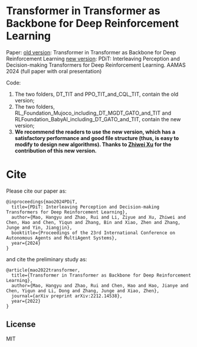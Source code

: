 # Transformer in Transformer as Backbone for Deep Reinforcement Learning
Paper: 
[old version](https://arxiv.org/abs/2212.14538): Transformer in Transformer as Backbone for Deep Reinforcement Learning
[new version](https://arxiv.org/abs/2312.15863): PDiT: Interleaving Perception and Decision-making Transformers for Deep Reinforcement Learning. AAMAS 2024 (full paper with oral presentation)

Code: 
1) The two folders, DT_TIT and PPO_TIT_and_CQL_TIT, contain the old version; 
2) The two folders, RL_Foundation_Mujoco_including_DT_MGDT_GATO_and_TIT and RLFoundation_BabyAI_including_DT_GATO_and_TIT, contain the new version; 
3) **We recommend the readers to use the new version, which has a satisfactory performance and good file structure (thus, is easy to modify to design new algorithms). Thanks to [Zhiwei Xu](https://github.com/deligentfool) for the contribution of this new version.**


# Cite
Please cite our paper as:
```
@inproceedings{mao2024PDiT,
  title={PDiT: Interleaving Perception and Decision-making Transformers for Deep Reinforcement Learning},
  author={Mao, Hangyu and Zhao, Rui and Li, Ziyue and Xu, Zhiwei and Chen, Hao and Chen, Yiqun and Zhang, Bin and Xiao, Zhen and Zhang, Junge and Yin, Jiangjin},
  booktitle={Proceedings of the 23rd International Conference on Autonomous Agents and MultiAgent Systems},
  year={2024}
}
```

and cite the preliminary study as:
```
@article{mao2022transformer,
  title={Transformer in Transformer as Backbone for Deep Reinforcement Learning},
  author={Mao, Hangyu and Zhao, Rui and Chen, Hao and Hao, Jianye and Chen, Yiqun and Li, Dong and Zhang, Junge and Xiao, Zhen},
  journal={arXiv preprint arXiv:2212.14538},
  year={2022}
}
```


## License
MIT
